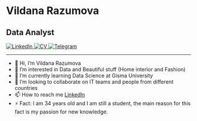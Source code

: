 # Vildana Razumova

## Data Analyst

<div id="badges">
  <a href="https://www.linkedin.com/in/vildanarazumova">
    <img src="https://img.shields.io/badge/LinkedIn-blue?style=for-the-badge&logo=linkedin&logoColor=white" alt="LinkedIn"/>
  </a>
  
  <a href="https://drive.google.com/file/d/1aELFLox5WnuLozUKgaz-vvT6nr6H4pFM/view?usp=share_link">
    <img src="https://img.shields.io/badge/CV-red?style=for-the-badge&logo=readdotcv&logoColor=white" alt="CV"/>
  </a>
  
  <a href="https://t.me/vildanaraz">
    <img src="https://img.shields.io/badge/Tg-white?style=for-the-badge&logo=telegram&logoColor=blue" alt="Telegram"/>
  </a>
 
</div>

---

- 👋 Hi, I’m Vildana Razumova
- 👀 I’m interested in Data and Beautiful stuff (Home interior and Fashion)
- 🌱 I’m currently learning Data Science at Gisma University
- 💞️ I’m looking to collaborate on IT teams and people from different countries
- 📫 How to reach me [LinkedIn](https://www.linkedin.com/in/vildanarazumova)
- ⚡ Fact: I am 34 years old and I am still a student, the main reason for this fact is my passion for new knowledge. 
<!---
VildanaRazumova/VildanaRazumova is a ✨ special ✨ repository because its `README.md` (this file) appears on your GitHub profile.
You can click the Preview link to take a look at your changes.
--->

